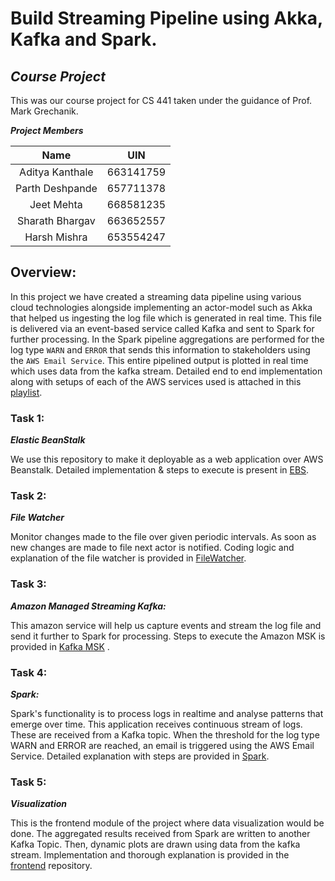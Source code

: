 # Build Streaming Pipeline using Akka, Kafka and Spark. 

## **_Course Project_**
This was our course project for CS 441 taken under the guidance of Prof. Mark Grechanik. 

**_Project Members_**

| Name | UIN |
| :---: | :---: |
|Aditya Kanthale | 663141759|
| Parth Deshpande | 657711378 |
| Jeet Mehta | 668581235
| Sharath Bhargav | 663652557
| Harsh Mishra | 653554247

## Overview:

In this project we have created a streaming data pipeline using various cloud technologies alongside implementing an actor-model such as Akka that helped us ingesting the log file which is generated in real time. This file is delivered via an event-based service called Kafka and sent to Spark for further processing. In the Spark pipeline aggregations are performed for the log type `WARN` and `ERROR` that sends this information to stakeholders using the `AWS Email Service`. This entire pipelined output is plotted in real time which uses data from the kafka stream.
Detailed end to end implementation along with setups of each of the AWS services used is attached in this [playlist](https://www.youtube.com/playlist?list=PL4hC71cd7Y0uuEMHhh7SLTFA1xEjjdvj1).

### Task 1:
**_Elastic BeanStalk_**

We use this repository to make it deployable as a web application over AWS Beanstalk. Detailed implementation & steps to execute is present in [EBS]().

### Task 2:
**_File Watcher_**

Monitor changes made to the file over given periodic intervals. As soon as new changes are made to file next actor is notified. Coding logic and explanation of the file watcher is provided in [FileWatcher]().

### Task 3:
**_Amazon Managed Streaming Kafka:_**

This amazon service will help us capture events and stream the log file and send it further to Spark for processing. Steps to execute the Amazon MSK is provided in [Kafka MSK](https://github.com/sharathbhargav/CS441-Project/tree/main/Kafka_MSK) .

### Task 4:
**_Spark:_**

Spark's functionality is to process logs in realtime and analyse patterns that emerge over time. This application receives continuous stream of logs. These are received from a Kafka topic. When the threshold for the log type WARN and ERROR are reached, an email is triggered using the AWS Email Service. Detailed explanation with steps are provided in [Spark](https://github.com/sharathbhargav/CS441-Project/tree/main/spark_app2). 

### Task 5:
_**_Visualization_**_

This is the frontend module of the project where data visualization would be done. The aggregated results received from Spark are written to another Kafka Topic. Then, dynamic plots are drawn using data from the kafka stream. Implementation and thorough explanation is provided in the [frontend](https://github.com/sharathbhargav/CS441-Project/tree/main/frontend) repository.
